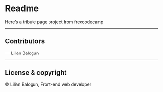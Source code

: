 # Readme

Here's a tribute page project from freecodecamp

---

## Contributors

---Lilian Balogun 

---
## License & copyright

© Lilian Balogun, Front-end web developer
